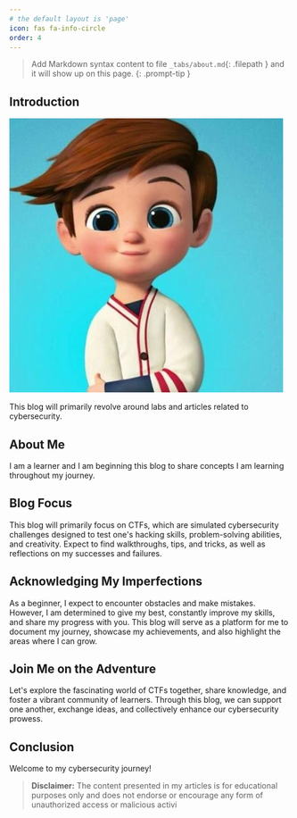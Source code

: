 ```yaml
---
# the default layout is 'page'
icon: fas fa-info-circle
order: 4
---
```


> Add Markdown syntax content to file `_tabs/about.md`{: .filepath } and it will show up on this page.
{: .prompt-tip }
## Introduction
![Dali](/assets/img/Avatar.webp)


This blog will primarily revolve around labs and articles related to cybersecurity.

## About Me

I am a learner and I am beginning this blog to share concepts I am learning throughout my journey.

## Blog Focus

This blog will primarily focus on CTFs, which are simulated cybersecurity challenges designed to test one's hacking skills, problem-solving abilities, and creativity. Expect to find walkthroughs, tips, and tricks, as well as reflections on my successes and failures.

## Acknowledging My Imperfections

As a beginner, I expect to encounter obstacles and make mistakes. However, I am determined to give my best, constantly improve my skills, and share my progress with you. This blog will serve as a platform for me to document my journey, showcase my achievements, and also highlight the areas where I can grow.

## Join Me on the Adventure

Let's explore the fascinating world of CTFs together, share knowledge, and foster a vibrant community of learners. Through this blog, we can support one another, exchange ideas, and collectively enhance our cybersecurity prowess.

## Conclusion

Welcome to my cybersecurity journey!  

> **Disclaimer:** The content presented in my articles is for educational purposes only and does not endorse or encourage any form of unauthorized access or malicious activi